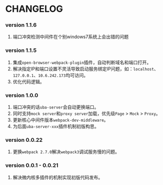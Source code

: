 # CHANGELOG

### version 1.1.6

1. 端口冲突检测中间件在个别windows7系统上会出错的问题

### version 1.1.5

1. 集成`open-browser-webpack-plugin`插件，自动判断域名和端口打开。
2. 解决指定IP和端口设置不灵活导致启动服务绑定IP问题，如：`localhost`、`127.0.0.1`、`10.6.242.173`均可访问。
3. 优化代码逻辑。

### version 1.0.0

1. 端口冲突的话`uba-server`会自动更换端口。
2. 同时支持`mock server`和`proxy server`加载，优先级`Page` > `Mock` > `Proxy`。
3. 更新核心中间件版本`webpack-dev-middleware`。
4. 为后面`uba-server-xxx`插件机制初版构思。

### version 0.0.22

1. 更换`webpack 2.7.0`解决`webpack3`调试服务慢的问题。

### version 0.0.1 - 0.0.21

1. 解决微内核多插件的机制实现初版代码发布。
